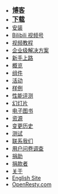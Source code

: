 <!---
    @title         Main Menu
    @creator       Yichun Zhang
    @created       2011-06-21 03:57 GMT
--->

* <big>**[博客](https://blog.openresty.com.cn/cn/?src=org_side)**</big>
* <big>**[下载](download.html)**</big>
* [安装](installation.html)
* [Bilibili 视频号](https://space.bilibili.com/457424101)
* [视频教程](videos.html)
* [企业级解决方案](commercial.html)
* [新手上路](getting-started.html)
* [概览](openresty.html)
* [组件](components.html)
* [活动](events.html)
* [样例](samples.html)
* [性能评测](benchmark.html)
* [幻灯片](presentations.html)
* [电子图书](ebooks.html)
* [资源](resources.html)
* [变更历史](changes.html)
* [测试](quality-assurance.html)
* [联系我们](contact-us.html)
* [用户问卷调查](https://openresty.org/survey/cn)
* [捐助](donate-online.html)
* [捐款者](donors.html)
* [关于](about.html)
* [English Site](/en/)
* [OpenResty.com](https://openresty.com/)
